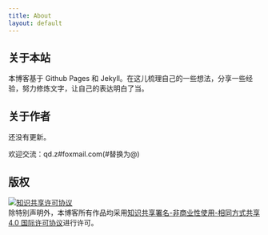 ```yaml
---
title: About
layout: default
---
```


## 关于本站

本博客基于 Github Pages 和 Jekyll。在这儿梳理自己的一些想法，分享一些经验，努力修炼文字，让自己的表达明白了当。

## 关于作者

还没有更新。

欢迎交流：q<!-- >@mail.com -->d.z<!-- >#mail@. -->#fo<!-- >#@. -->xmail.com(#替换为@)

## 版权

<a rel="license" href="http://creativecommons.org/licenses/by-nc-sa/4.0/"><img alt="知识共享许可协议" style="border-width:0" src="https://i.creativecommons.org/l/by-nc-sa/4.0/88x31.png" /></a><br />除特别声明外，本博客所有作品均采用<a rel="license" href="http://creativecommons.org/licenses/by-nc-sa/4.0/">知识共享署名-非商业性使用-相同方式共享 4.0 国际许可协议</a>进行许可。
